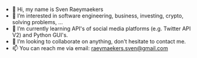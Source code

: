 - 👋 Hi, my name is Sven Raeymaekers
- 👀 I’m interested in software engineering, business, investing, crypto, solving problems, ...
- 🌱 I’m currently learning API's of social media platforms (e.g. Twitter API V2) and Python GUI's.
- 💞️ I’m looking to collaborate on anything, don't hesitate to contact me.
- 📫 You can reach me via email: raeymaekers.sven@gmail.com

<!---
SvenRaeymaekers/SvenRaeymaekers is a ✨ special ✨ repository because its `README.md` (this file) appears on your GitHub profile.
You can click the Preview link to take a look at your changes.
--->
